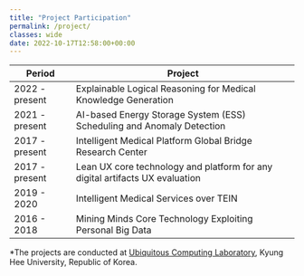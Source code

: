 ```yaml
---
title: "Project Participation"
permalink: /project/
classes: wide
date: 2022-10-17T12:58:00+00:00
---
```


| Period                                      | Project                                                                       |
| ------------------------------------------- | ------------------------------------------------------------------------------|
| 2022 - present                              | Explainable Logical Reasoning for Medical Knowledge Generation                |
| 2021 - present                              | AI-based Energy Storage System (ESS) Scheduling and Anomaly Detection         |
| 2017 - present                              | Intelligent Medical Platform Global Bridge Research Center                    |
| 2017 - present                              | Lean UX core technology and platform for any digital artifacts UX evaluation  |
| 2019 - 2020                                 | Intelligent Medical Services over TEIN                                        |
| 2016 - 2018                                 | Mining Minds Core Technology Exploiting Personal Big Data                     |

*The projects are conducted at [Ubiquitous Computing Laboratory](http://uclab.khu.ac.kr/), Kyung Hee University, Republic of Korea.
